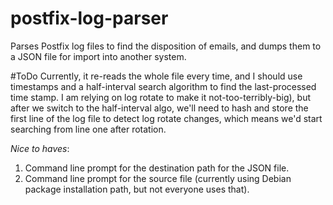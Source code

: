 # postfix-log-parser
Parses Postfix log files to find the disposition of emails, and dumps them to a JSON file for import into another system.

#ToDo
Currently, it re-reads the whole file every time, and I should use timestamps and a half-interval search algorithm to find the last-processed time stamp. I am relying on log rotate to make it not-too-terribly-big), but after we switch to the half-interval algo, we'll need to hash and store the first line of the log file to detect log rotate changes, which means we'd start searching from line one after rotation.

*Nice to haves*: 
1. Command line prompt for the destination path for the JSON file.
2. Command line prompt for the source file (currently using Debian package installation path, but not everyone uses that).
